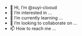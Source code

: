- 👋 Hi, I’m @xuyi-clooud
- 👀 I’m interested in ...
- 🌱 I’m currently learning ...
- 💞️ I’m looking to collaborate on ...
- 📫 How to reach me ...

<!---
xuyi-clooud/xuyi-clooud is a ✨ special ✨ repository because its `README.md` (this file) appears on your GitHub profile.
You can click the Preview link to take a look at your changes.
--->
